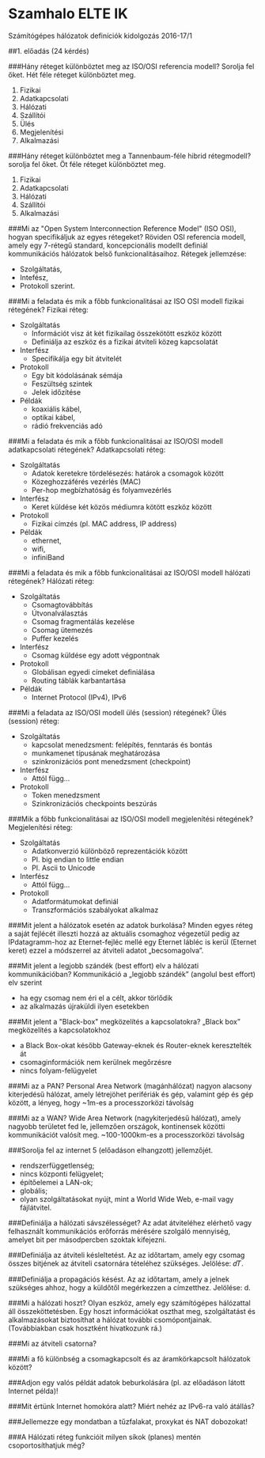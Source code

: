 # Szamhalo ELTE IK
Számítógépes hálózatok definíciók kidolgozás 2016-17/1 

##1. előadás (24 kérdés)

###Hány réteget különböztet meg az ISO/OSI referencia modell? Sorolja fel őket.
Hét féle réteget különböztet meg.

1. Fizikai
2. Adatkapcsolati
3. Hálózati
4. Szállítói
5. Ülés
6. Megjelenítési
7. Alkalmazási

###Hány réteget különböztet meg a Tannenbaum-féle hibrid rétegmodell? sorolja fel őket.
Öt féle réteget különböztet meg.

1. Fizikai
2. Adatkapcsolati
3. Hálózati
4. Szállítói
5. Alkalmazási

###Mi az "Open System Interconnection Reference Model" (ISO OSI), hogyan specifikáljuk az egyes rétegeket?
Röviden OSI referencia modell, amely egy 7-rétegű standard, koncepcionális modellt definiál kommunikációs hálózatok belső funkcionalitásaihoz.
Rétegek jellemzése:
* Szolgáltatás,
* Intefész,
* Protokoll
szerint.

###Mi a feladata és mik a főbb funkcionalitásai az ISO OSI modell fizikai rétegének?
Fizikai réteg:
* Szolgáltatás
  * Információt visz át két fizikailag összekötött eszköz között
  * Definiálja az eszköz és a fizikai átviteli közeg kapcsolatát
* Interfész
  * Specifikálja egy bit átvitelét
* Protokoll
  * Egy bit kódolásának sémája
  * Feszültség szintek
  * Jelek időzítése
* Példák
  * koaxiális kábel, 
  * optikai kábel,
  * rádió frekvenciás adó

###Mi a feladata és mik a főbb funkcionalitásai az ISO/OSI modell adatkapcsolati rétegének?
Adatkapcsolati réteg:
* Szolgáltatás
  * Adatok keretekre tördelésezés: határok a csomagok között
  * Közeghozzáférés vezérlés (MAC)
  * Per-hop megbízhatóság és folyamvezérlés
* Interfész
  * Keret küldése két közös médiumra kötött eszköz között
* Protokoll
  * Fizikai címzés (pl. MAC address, IP address)
* Példák
  * ethernet, 
  * wifi,
  * infiniBand

###Mi a feladata és mik a főbb funkcionalitásai az ISO/OSI modell hálózati rétegének?
Hálózati réteg:
* Szolgáltatás
  * Csomagtovábbítás
  * Útvonalválasztás
  * Csomag fragmentálás kezelése
  * Csomag ütemezés
  * Puffer kezelés
* Interfész
  * Csomag küldése egy adott végpontnak
* Protokoll
  * Globálisan egyedi címeket definiálása
  * Routing táblák karbantartása
* Példák
  *  Internet Protocol (IPv4), IPv6

###Mi a feladata az ISO/OSI modell ülés (session) rétegének?
Ülés (session) réteg:
* Szolgáltatás
  * kapcsolat menedzsment: felépítés, fenntarás és bontás
  * munkamenet típusának meghatározása
  * szinkronizációs pont menedzsment (checkpoint)
* Interfész
  * Attól függ…
* Protokoll
  * Token menedzsment
  * Szinkronizációs checkpoints beszúrás

###Mik a főbb funkcionalitásai az ISO/OSI modell megjelenítési rétegének?
Megjelenítési réteg:
* Szolgáltatás
  * Adatkonverzió különböző reprezentációk között
  * Pl. big endian to little endian
  * Pl. Ascii to Unicode
* Interfész
  * Attól függ…
* Protokoll
  * Adatformátumokat definiál
  * Transzformációs szabályokat alkalmaz

###Mit jelent a hálózatok esetén az adatok burkolása? 
Minden egyes réteg a saját fejlécét illeszti hozzá az aktuális csomaghoz végezetül pedig az IPdatagramm-hoz az Eternet-fejléc mellé egy Eternet lábléc is kerül (Eternet keret) ezzel a módszerrel az átviteli adatot „becsomagolva”.

###Mit jelent a legjobb szándék (best effort) elv a hálózati kommunikációban?
Kommunikáció a „legjobb szándék” (angolul best effort) elv szerint
* ha egy csomag nem éri el a célt, akkor törlődik
* az alkalmazás újraküldi ilyen esetekben

###Mit jelent a "Black-box" megközelítés a kapcsolatokra?
„Black box” megközelítés a kapcsolatokhoz
* a Black Box-okat később Gateway-eknek és Router-eknek keresztelték át
* csomaginformációk nem kerülnek megőrzésre
* nincs folyam-felügyelet

###Mi az a PAN?
Personal Area Network (magánhálózat) nagyon alacsony kiterjedésű hálózat, amely létrejöhet perifériák és gép, valamint gép és gép között, a lényeg, hogy ~1m-es a processzorközi távolság

###Mi az a WAN? 
Wide Area Network (nagykiterjedésű hálózat), amely nagyobb területet fed le, jellemzően országok, kontinensek közötti kommunikációt valósít meg.  ~100-1000km-es a processzorközi távolság

###Sorolja fel az internet 5 (előadáson elhangzott) jellemzőjét.
* rendszerfüggetlenség;
* nincs központi felügyelet;
* építőelemei a LAN-ok;
* globális;
* olyan szolgáltatásokat nyújt, mint a World Wide Web, e-mail vagy fájlátvitel.

###Definiálja a hálózati sávszélességet? 
Az adat átviteléhez elérhető vagy felhasznált kommunikációs erőforrás mérésére szolgáló mennyiség, amelyet bit per másodpercben szoktak kifejezni.

###Definiálja az átviteli késleltetést.
Az az időtartam, amely egy csomag összes bitjének az átviteli csatornára tételéhez szükséges. Jelölése: 𝑑𝑇.

###Definiálja a propagációs késést.
Az az időtartam, amely a jelnek szükséges ahhoz, hogy a küldőtől megérkezzen a címzetthez. Jelölése: d.

###Mi a hálózati hoszt?
Olyan eszköz, amely egy számítógépes hálózattal áll összeköttetésben. Egy hoszt információkat oszthat meg, szolgáltatást és alkalmazásokat biztosíthat a hálózat további csomópontjainak. (Továbbiakban csak hosztként hivatkozunk rá.)

###Mi az átviteli csatorna?

###Mi a fő különbség a csomagkapcsolt és az áramkörkapcsolt hálózatok között?

###Adjon egy valós példát adatok beburkolására (pl. az előadáson látott Internet példa)!

###Mit értünk Internet homokóra alatt? Miért nehéz az IPv6-ra való átállás?

###Jellemezze egy mondatban a tűzfalakat, proxykat és NAT dobozokat!

###A Hálózati réteg funkcióit milyen síkok (planes) mentén csoportosíthatjuk még?
